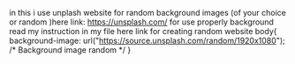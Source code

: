 in this i use unplash website for random background images (of your choice or random )here link: https://unsplash.com/
for use properly background read my instruction in my file
here link for creating random website
body{
 background-image: url("https://source.unsplash.com/random/1920x1080"); /* Background image random */ 
}
